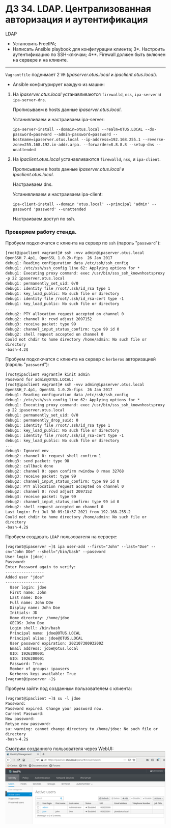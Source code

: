 # ДЗ 34. LDAP. Централизованная авторизация и аутентификация
LDAP
*    Установить FreeIPA;
*    Написать Ansible playbook для конфигурации клиента; 3*. Настроить аутентификацию по SSH-ключам; 4**. Firewall должен быть включен на сервере и на клиенте.
---
`Vagrantfile` поднимает 2 `VM` (*ipaserver.otus.local* и *ipaclient.otus.local*).

* Ansible конфигурирует каждую из машин:

 1.  На *ipaserver.otus.local* устанавливаются `firewalld`, `nss`, `ipa-server` и `ipa-server-dns`.

     Прописываем в hosts данные *ipaserver.otus.local*.
     
     Устанивливаем и настраиваем ipa-server:
     ```
     ipa-server-install --domain=otus.local --realm=OTUS.LOCAL --ds-password=password --admin-password=password --hostname=ipaserver.otus.local --ip-address=192.168.255.1 --reverse-zone=255.168.192.in-addr.arpa. --forwarder=8.8.8.8 --setup-dns --unattended
     ```
  2. На *ipaclient.otus.local* устанавливаются `firewalld`, `nss`, и `ipa-client`.

     Прописываем в hosts данные *ipaserver.otus.local* и *ipaclient.otus.local*.

     Настраиваем dns.

     Устанивливаем и настраиваем ipa-client:
     ```
     ipa-client-install --domain 'otus.local' --principal 'admin' --password 'password' --unattended
     ```

     Настраиваем доступ по ssh.

### Проверяем работу стенда. ###
Пробуем подключатся с клиента на сервер по `ssh` (пароль "`password`"):

```
[root@ipaclient vagrant]# ssh -vvv admin@ipaserver.otus.local
OpenSSH_7.4p1, OpenSSL 1.0.2k-fips  26 Jan 2017
debug1: Reading configuration data /etc/ssh/ssh_config
debug1: /etc/ssh/ssh_config line 62: Applying options for *
debug1: Executing proxy command: exec /usr/bin/sss_ssh_knownhostsproxy -p 22 ipaserver.otus.local
debug1: permanently_set_uid: 0/0
debug1: identity file /root/.ssh/id_rsa type 1
debug1: key_load_public: No such file or directory
debug1: identity file /root/.ssh/id_rsa-cert type -1
debug1: key_load_public: No such file or directory
...
debug2: PTY allocation request accepted on channel 0
debug2: channel 0: rcvd adjust 2097152
debug3: receive packet: type 99
debug2: channel_input_status_confirm: type 99 id 0
debug2: shell request accepted on channel 0
Could not chdir to home directory /home/admin: No such file or directory
-bash-4.2$
```

Пробуем подключатся с клиента на сервер c `kerberos` авторизацией (пароль "`password`"):
```
[root@ipaclient vagrant]# kinit admin
Password for admin@OTUS.LOCAL:
[root@ipaclient vagrant]# ssh -vvv admin@ipaserver.otus.local
OpenSSH_7.4p1, OpenSSL 1.0.2k-fips  26 Jan 2017
debug1: Reading configuration data /etc/ssh/ssh_config
debug1: /etc/ssh/ssh_config line 62: Applying options for *
debug1: Executing proxy command: exec /usr/bin/sss_ssh_knownhostsproxy -p 22 ipaserver.otus.local
debug1: permanently_set_uid: 0/0
debug1: permanently_drop_suid: 0
debug1: identity file /root/.ssh/id_rsa type 1
debug1: key_load_public: No such file or directory
debug1: identity file /root/.ssh/id_rsa-cert type -1
debug1: key_load_public: No such file or directory
...
debug3: Ignored env _
debug2: channel 0: request shell confirm 1
debug3: send packet: type 98
debug2: callback done
debug2: channel 0: open confirm rwindow 0 rmax 32768
debug3: receive packet: type 99
debug2: channel_input_status_confirm: type 99 id 0
debug2: PTY allocation request accepted on channel 0
debug2: channel 0: rcvd adjust 2097152
debug3: receive packet: type 99
debug2: channel_input_status_confirm: type 99 id 0
debug2: shell request accepted on channel 0
Last login: Fri Jul 30 09:18:37 2021 from 192.168.255.2
Could not chdir to home directory /home/admin: No such file or directory
-bash-4.2$
```
Пробуем cоздавать `LDAP` пользователя на сервере:
```
[vagrant@ipaserver ~]$ ipa user-add --first="John" --last="Doe" --cn="John DOe" --shell="/bin/bash" --password
User login [jdoe]:
Password:
Enter Password again to verify:
-----------------
Added user "jdoe"
-----------------
  User login: jdoe
  First name: John
  Last name: Doe
  Full name: John DOe
  Display name: John Doe
  Initials: JD
  Home directory: /home/jdoe
  GECOS: John Doe
  Login shell: /bin/bash
  Principal name: jdoe@OTUS.LOCAL
  Principal alias: jdoe@OTUS.LOCAL
  User password expiration: 20210730093200Z
  Email address: jdoe@otus.local
  UID: 1926200001
  GID: 1926200001
  Password: True
  Member of groups: ipausers
  Kerberos keys available: True
[vagrant@ipaserver ~]$
```
Пробуем зайти под созданным пользователем с клиента:
```
[vagrant@ipaclient ~]$ su -l jdoe
Password:
Password expired. Change your password now.
Current Password:
New password:
Retype new password:
su: warning: cannot change directory to /home/jdoe: No such file or directory
-bash-4.2$
```
Смотрим созданного пользователя через WebUI:
 ![34_ldap](34_ldap.png)